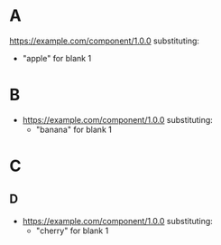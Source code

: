 # A

<https://example.com/component/1.0.0> substituting:
- "apple" for blank 1

# B

- <https://example.com/component/1.0.0> substituting:
  - "banana" for blank 1

# C

## D

- <https://example.com/component/1.0.0> substituting:
  - "cherry" for blank 1
